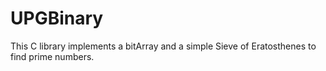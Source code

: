 # UPGBinary
This C library implements a bitArray and a simple Sieve of Eratosthenes to find prime numbers.
